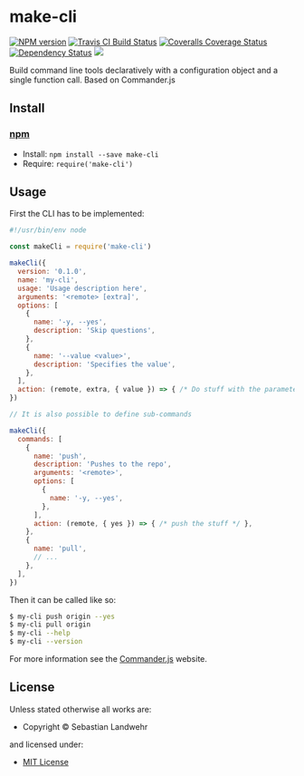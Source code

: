 <!-- TITLE/ -->

<h1>make-cli</h1>

<!-- /TITLE -->


<!-- BADGES/ -->

<span class="badge-npmversion"><a href="https://npmjs.org/package/make-cli" title="View this project on NPM"><img src="https://img.shields.io/npm/v/make-cli.svg" alt="NPM version" /></a></span>
<span class="badge-travisci"><a href="http://travis-ci.org/dword-design/make-cli" title="Check this project's build status on TravisCI"><img src="https://img.shields.io/travis/dword-design/make-cli/master.svg" alt="Travis CI Build Status" /></a></span>
<span class="badge-coveralls"><a href="https://coveralls.io/r/dword-design/make-cli" title="View this project's coverage on Coveralls"><img src="https://img.shields.io/coveralls/dword-design/make-cli.svg" alt="Coveralls Coverage Status" /></a></span>
<span class="badge-daviddm"><a href="https://david-dm.org/dword-design/make-cli" title="View the status of this project's dependencies on DavidDM"><img src="https://img.shields.io/david/dword-design/make-cli.svg" alt="Dependency Status" /></a></span>
<span class="badge-shields"><a href="https://img.shields.io/badge/renovate-enabled-brightgreen.svg"><img src="https://img.shields.io/badge/renovate-enabled-brightgreen.svg" /></a></span>

<!-- /BADGES -->


<!-- DESCRIPTION/ -->

Build command line tools declaratively with a configuration object and a single function call. Based on Commander.js

<!-- /DESCRIPTION -->


<!-- INSTALL/ -->

<h2>Install</h2>

<a href="https://npmjs.com" title="npm is a package manager for javascript"><h3>npm</h3></a>
<ul>
<li>Install: <code>npm install --save make-cli</code></li>
<li>Require: <code>require('make-cli')</code></li>
</ul>

<!-- /INSTALL -->


## Usage

First the CLI has to be implemented:

```js
#!/usr/bin/env node

const makeCli = require('make-cli')

makeCli({
  version: '0.1.0',
  name: 'my-cli',
  usage: 'Usage description here',
  arguments: '<remote> [extra]',
  options: [
    {
      name: '-y, --yes',
      description: 'Skip questions',
    },
    {
      name: '--value <value>',
      description: 'Specifies the value',
    },
  ],
  action: (remote, extra, { value }) => { /* Do stuff with the parameters */ },
})

// It is also possible to define sub-commands

makeCli({
  commands: [
    {
      name: 'push',
      description: 'Pushes to the repo',
      arguments: '<remote>',
      options: [
        {
          name: '-y, --yes',
        },
      ],
      action: (remote, { yes }) => { /* push the stuff */ },
    },
    {
      name: 'pull',
      // ...
    },
  ],
})
```

Then it can be called like so:

```bash
$ my-cli push origin --yes
$ my-cli pull origin
$ my-cli --help
$ my-cli --version
```

For more information see the [Commander.js](https://www.npmjs.com/package/commander) website.

<!-- LICENSE/ -->

<h2>License</h2>

Unless stated otherwise all works are:

<ul><li>Copyright &copy; Sebastian Landwehr</li></ul>

and licensed under:

<ul><li><a href="http://spdx.org/licenses/MIT.html">MIT License</a></li></ul>

<!-- /LICENSE -->
